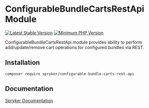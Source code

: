 # ConfigurableBundleCartsRestApi Module
[![Latest Stable Version](https://poser.pugx.org/spryker/configurable-bundle-carts-rest-api/v/stable.svg)](https://packagist.org/packages/spryker/configurable-bundle-carts-rest-api)
[![Minimum PHP Version](https://img.shields.io/badge/php-%3E%3D%207.3-8892BF.svg)](https://php.net/)

ConfigurableBundleCartsRestApi module provides ability to perform add/update/remove cart operations for configured bundles via REST.

## Installation

```
composer require spryker/configurable-bundle-carts-rest-api
```

## Documentation

[Spryker Documentation](https://academy.spryker.com/developing_with_spryker/module_guide/modules.html)
